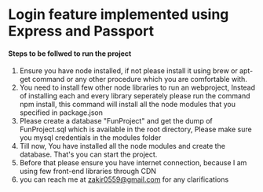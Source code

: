 # Login feature implemented using Express and Passport

#### Steps to be follwed to run the project
1. Ensure you have node installed, if not please install it using brew or apt-get command or any other procedure which you are comfortable with.
2. You need to install few other node libraries to run an webproject, Instead of installing each and every library seperately please run the command npm install, this command will install all the node modules that you specified in package.json
3. Please create a database "FunProject" and get the dump of FunProject.sql which is available in the root directory, Please make sure you mysql credentials in the modules folder
4. Till now, You have installed all the node modules and create the database. That's you can start the project. 
5. Before that please ensure you have internet connection, because I am using few front-end libraries through CDN
6. you can reach me at zakir0559@gmail.com for any clarifications
